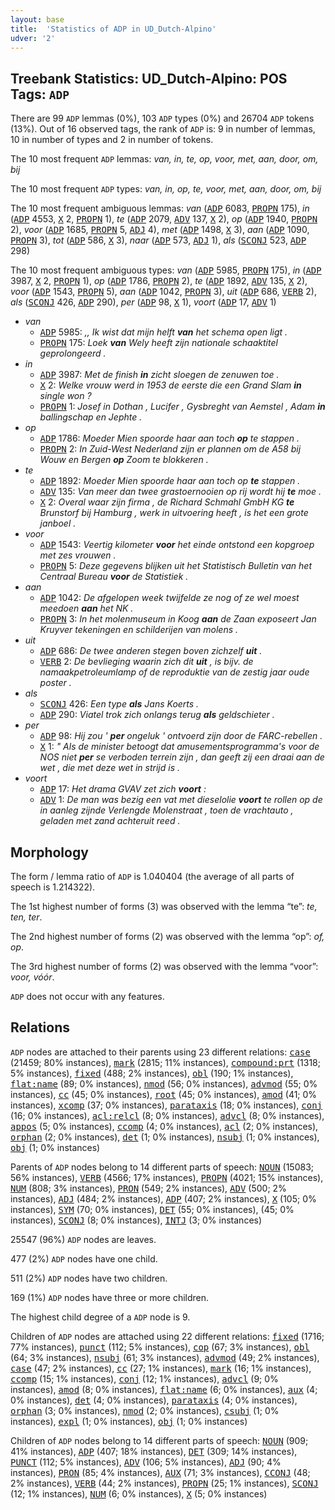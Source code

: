 ```yaml
---
layout: base
title:  'Statistics of ADP in UD_Dutch-Alpino'
udver: '2'
---
```


## Treebank Statistics: UD_Dutch-Alpino: POS Tags: `ADP`

There are 99 `ADP` lemmas (0%), 103 `ADP` types (0%) and 26704 `ADP` tokens (13%).
Out of 16 observed tags, the rank of `ADP` is: 9 in number of lemmas, 10 in number of types and 2 in number of tokens.

The 10 most frequent `ADP` lemmas: <em>van, in, te, op, voor, met, aan, door, om, bij</em>

The 10 most frequent `ADP` types:  <em>van, in, op, te, voor, met, aan, door, om, bij</em>

The 10 most frequent ambiguous lemmas: <em>van</em> (<tt><a href="nl_alpino-pos-ADP.html">ADP</a></tt> 6083, <tt><a href="nl_alpino-pos-PROPN.html">PROPN</a></tt> 175), <em>in</em> (<tt><a href="nl_alpino-pos-ADP.html">ADP</a></tt> 4553, <tt><a href="nl_alpino-pos-X.html">X</a></tt> 2, <tt><a href="nl_alpino-pos-PROPN.html">PROPN</a></tt> 1), <em>te</em> (<tt><a href="nl_alpino-pos-ADP.html">ADP</a></tt> 2079, <tt><a href="nl_alpino-pos-ADV.html">ADV</a></tt> 137, <tt><a href="nl_alpino-pos-X.html">X</a></tt> 2), <em>op</em> (<tt><a href="nl_alpino-pos-ADP.html">ADP</a></tt> 1940, <tt><a href="nl_alpino-pos-PROPN.html">PROPN</a></tt> 2), <em>voor</em> (<tt><a href="nl_alpino-pos-ADP.html">ADP</a></tt> 1685, <tt><a href="nl_alpino-pos-PROPN.html">PROPN</a></tt> 5, <tt><a href="nl_alpino-pos-ADJ.html">ADJ</a></tt> 4), <em>met</em> (<tt><a href="nl_alpino-pos-ADP.html">ADP</a></tt> 1498, <tt><a href="nl_alpino-pos-X.html">X</a></tt> 3), <em>aan</em> (<tt><a href="nl_alpino-pos-ADP.html">ADP</a></tt> 1090, <tt><a href="nl_alpino-pos-PROPN.html">PROPN</a></tt> 3), <em>tot</em> (<tt><a href="nl_alpino-pos-ADP.html">ADP</a></tt> 586, <tt><a href="nl_alpino-pos-X.html">X</a></tt> 3), <em>naar</em> (<tt><a href="nl_alpino-pos-ADP.html">ADP</a></tt> 573, <tt><a href="nl_alpino-pos-ADJ.html">ADJ</a></tt> 1), <em>als</em> (<tt><a href="nl_alpino-pos-SCONJ.html">SCONJ</a></tt> 523, <tt><a href="nl_alpino-pos-ADP.html">ADP</a></tt> 298)

The 10 most frequent ambiguous types:  <em>van</em> (<tt><a href="nl_alpino-pos-ADP.html">ADP</a></tt> 5985, <tt><a href="nl_alpino-pos-PROPN.html">PROPN</a></tt> 175), <em>in</em> (<tt><a href="nl_alpino-pos-ADP.html">ADP</a></tt> 3987, <tt><a href="nl_alpino-pos-X.html">X</a></tt> 2, <tt><a href="nl_alpino-pos-PROPN.html">PROPN</a></tt> 1), <em>op</em> (<tt><a href="nl_alpino-pos-ADP.html">ADP</a></tt> 1786, <tt><a href="nl_alpino-pos-PROPN.html">PROPN</a></tt> 2), <em>te</em> (<tt><a href="nl_alpino-pos-ADP.html">ADP</a></tt> 1892, <tt><a href="nl_alpino-pos-ADV.html">ADV</a></tt> 135, <tt><a href="nl_alpino-pos-X.html">X</a></tt> 2), <em>voor</em> (<tt><a href="nl_alpino-pos-ADP.html">ADP</a></tt> 1543, <tt><a href="nl_alpino-pos-PROPN.html">PROPN</a></tt> 5), <em>aan</em> (<tt><a href="nl_alpino-pos-ADP.html">ADP</a></tt> 1042, <tt><a href="nl_alpino-pos-PROPN.html">PROPN</a></tt> 3), <em>uit</em> (<tt><a href="nl_alpino-pos-ADP.html">ADP</a></tt> 686, <tt><a href="nl_alpino-pos-VERB.html">VERB</a></tt> 2), <em>als</em> (<tt><a href="nl_alpino-pos-SCONJ.html">SCONJ</a></tt> 426, <tt><a href="nl_alpino-pos-ADP.html">ADP</a></tt> 290), <em>per</em> (<tt><a href="nl_alpino-pos-ADP.html">ADP</a></tt> 98, <tt><a href="nl_alpino-pos-X.html">X</a></tt> 1), <em>voort</em> (<tt><a href="nl_alpino-pos-ADP.html">ADP</a></tt> 17, <tt><a href="nl_alpino-pos-ADV.html">ADV</a></tt> 1)


* <em>van</em>
  * <tt><a href="nl_alpino-pos-ADP.html">ADP</a></tt> 5985: <em>,, Ik wist dat mijn helft <b>van</b> het schema open ligt .</em>
  * <tt><a href="nl_alpino-pos-PROPN.html">PROPN</a></tt> 175: <em>Loek <b>van</b> Wely heeft zijn nationale schaaktitel geprolongeerd .</em>
* <em>in</em>
  * <tt><a href="nl_alpino-pos-ADP.html">ADP</a></tt> 3987: <em>Met de finish <b>in</b> zicht sloegen de zenuwen toe .</em>
  * <tt><a href="nl_alpino-pos-X.html">X</a></tt> 2: <em>Welke vrouw werd in 1953 de eerste die een Grand Slam <b>in</b> single won ?</em>
  * <tt><a href="nl_alpino-pos-PROPN.html">PROPN</a></tt> 1: <em>Josef in Dothan , Lucifer , Gysbreght van Aemstel , Adam <b>in</b> ballingschap en Jephte .</em>
* <em>op</em>
  * <tt><a href="nl_alpino-pos-ADP.html">ADP</a></tt> 1786: <em>Moeder Mien spoorde haar aan toch <b>op</b> te stappen .</em>
  * <tt><a href="nl_alpino-pos-PROPN.html">PROPN</a></tt> 2: <em>In Zuid-West Nederland zijn er plannen om de A58 bij Wouw en Bergen <b>op</b> Zoom te blokkeren .</em>
* <em>te</em>
  * <tt><a href="nl_alpino-pos-ADP.html">ADP</a></tt> 1892: <em>Moeder Mien spoorde haar aan toch op <b>te</b> stappen .</em>
  * <tt><a href="nl_alpino-pos-ADV.html">ADV</a></tt> 135: <em>Van meer dan twee grastoernooien op rij wordt hij <b>te</b> moe .</em>
  * <tt><a href="nl_alpino-pos-X.html">X</a></tt> 2: <em>Overal waar zijn firma , de Richard Schmahl GmbH KG <b>te</b> Brunstorf bij Hamburg , werk in uitvoering heeft , is het een grote janboel .</em>
* <em>voor</em>
  * <tt><a href="nl_alpino-pos-ADP.html">ADP</a></tt> 1543: <em>Veertig kilometer <b>voor</b> het einde ontstond een kopgroep met zes vrouwen .</em>
  * <tt><a href="nl_alpino-pos-PROPN.html">PROPN</a></tt> 5: <em>Deze gegevens blijken uit het Statistisch Bulletin van het Centraal Bureau <b>voor</b> de Statistiek .</em>
* <em>aan</em>
  * <tt><a href="nl_alpino-pos-ADP.html">ADP</a></tt> 1042: <em>De afgelopen week twijfelde ze nog of ze wel moest meedoen <b>aan</b> het NK .</em>
  * <tt><a href="nl_alpino-pos-PROPN.html">PROPN</a></tt> 3: <em>In het molenmuseum in Koog <b>aan</b> de Zaan exposeert Jan Kruyver tekeningen en schilderijen van molens .</em>
* <em>uit</em>
  * <tt><a href="nl_alpino-pos-ADP.html">ADP</a></tt> 686: <em>De twee anderen stegen boven zichzelf <b>uit</b> .</em>
  * <tt><a href="nl_alpino-pos-VERB.html">VERB</a></tt> 2: <em>De bevlieging waarin zich dit <b>uit</b> , is bijv. de namaakpetroleumlamp of de reproduktie van de zestig jaar oude poster .</em>
* <em>als</em>
  * <tt><a href="nl_alpino-pos-SCONJ.html">SCONJ</a></tt> 426: <em>Een type <b>als</b> Jans Koerts .</em>
  * <tt><a href="nl_alpino-pos-ADP.html">ADP</a></tt> 290: <em>Viatel trok zich onlangs terug <b>als</b> geldschieter .</em>
* <em>per</em>
  * <tt><a href="nl_alpino-pos-ADP.html">ADP</a></tt> 98: <em>Hij zou ' <b>per</b> ongeluk ' ontvoerd zijn door de FARC-rebellen .</em>
  * <tt><a href="nl_alpino-pos-X.html">X</a></tt> 1: <em>" Als de minister betoogt dat amusementsprogramma's voor de NOS niet <b>per</b> se verboden terrein zijn , dan geeft zij een draai aan de wet , die met deze wet in strijd is .</em>
* <em>voort</em>
  * <tt><a href="nl_alpino-pos-ADP.html">ADP</a></tt> 17: <em>Het drama GVAV zet zich <b>voort</b> :</em>
  * <tt><a href="nl_alpino-pos-ADV.html">ADV</a></tt> 1: <em>De man was bezig een vat met dieselolie <b>voort</b> te rollen op de in aanleg zijnde Verlengde Molenstraat , toen de vrachtauto , geladen met zand achteruit reed .</em>

## Morphology

The form / lemma ratio of `ADP` is 1.040404 (the average of all parts of speech is 1.214322).

The 1st highest number of forms (3) was observed with the lemma “te”: <em>te, ten, ter</em>.

The 2nd highest number of forms (2) was observed with the lemma “op”: <em>of, op</em>.

The 3rd highest number of forms (2) was observed with the lemma “voor”: <em>voor, vóór</em>.

`ADP` does not occur with any features.


## Relations

`ADP` nodes are attached to their parents using 23 different relations: <tt><a href="nl_alpino-dep-case.html">case</a></tt> (21459; 80% instances), <tt><a href="nl_alpino-dep-mark.html">mark</a></tt> (2815; 11% instances), <tt><a href="nl_alpino-dep-compound-prt.html">compound:prt</a></tt> (1318; 5% instances), <tt><a href="nl_alpino-dep-fixed.html">fixed</a></tt> (488; 2% instances), <tt><a href="nl_alpino-dep-obl.html">obl</a></tt> (190; 1% instances), <tt><a href="nl_alpino-dep-flat-name.html">flat:name</a></tt> (89; 0% instances), <tt><a href="nl_alpino-dep-nmod.html">nmod</a></tt> (56; 0% instances), <tt><a href="nl_alpino-dep-advmod.html">advmod</a></tt> (55; 0% instances), <tt><a href="nl_alpino-dep-cc.html">cc</a></tt> (45; 0% instances), <tt><a href="nl_alpino-dep-root.html">root</a></tt> (45; 0% instances), <tt><a href="nl_alpino-dep-amod.html">amod</a></tt> (41; 0% instances), <tt><a href="nl_alpino-dep-xcomp.html">xcomp</a></tt> (37; 0% instances), <tt><a href="nl_alpino-dep-parataxis.html">parataxis</a></tt> (18; 0% instances), <tt><a href="nl_alpino-dep-conj.html">conj</a></tt> (16; 0% instances), <tt><a href="nl_alpino-dep-acl-relcl.html">acl:relcl</a></tt> (8; 0% instances), <tt><a href="nl_alpino-dep-advcl.html">advcl</a></tt> (8; 0% instances), <tt><a href="nl_alpino-dep-appos.html">appos</a></tt> (5; 0% instances), <tt><a href="nl_alpino-dep-ccomp.html">ccomp</a></tt> (4; 0% instances), <tt><a href="nl_alpino-dep-acl.html">acl</a></tt> (2; 0% instances), <tt><a href="nl_alpino-dep-orphan.html">orphan</a></tt> (2; 0% instances), <tt><a href="nl_alpino-dep-det.html">det</a></tt> (1; 0% instances), <tt><a href="nl_alpino-dep-nsubj.html">nsubj</a></tt> (1; 0% instances), <tt><a href="nl_alpino-dep-obj.html">obj</a></tt> (1; 0% instances)

Parents of `ADP` nodes belong to 14 different parts of speech: <tt><a href="nl_alpino-pos-NOUN.html">NOUN</a></tt> (15083; 56% instances), <tt><a href="nl_alpino-pos-VERB.html">VERB</a></tt> (4566; 17% instances), <tt><a href="nl_alpino-pos-PROPN.html">PROPN</a></tt> (4021; 15% instances), <tt><a href="nl_alpino-pos-NUM.html">NUM</a></tt> (808; 3% instances), <tt><a href="nl_alpino-pos-PRON.html">PRON</a></tt> (549; 2% instances), <tt><a href="nl_alpino-pos-ADV.html">ADV</a></tt> (500; 2% instances), <tt><a href="nl_alpino-pos-ADJ.html">ADJ</a></tt> (484; 2% instances), <tt><a href="nl_alpino-pos-ADP.html">ADP</a></tt> (407; 2% instances), <tt><a href="nl_alpino-pos-X.html">X</a></tt> (105; 0% instances), <tt><a href="nl_alpino-pos-SYM.html">SYM</a></tt> (70; 0% instances), <tt><a href="nl_alpino-pos-DET.html">DET</a></tt> (55; 0% instances),  (45; 0% instances), <tt><a href="nl_alpino-pos-SCONJ.html">SCONJ</a></tt> (8; 0% instances), <tt><a href="nl_alpino-pos-INTJ.html">INTJ</a></tt> (3; 0% instances)

25547 (96%) `ADP` nodes are leaves.

477 (2%) `ADP` nodes have one child.

511 (2%) `ADP` nodes have two children.

169 (1%) `ADP` nodes have three or more children.

The highest child degree of a `ADP` node is 9.

Children of `ADP` nodes are attached using 22 different relations: <tt><a href="nl_alpino-dep-fixed.html">fixed</a></tt> (1716; 77% instances), <tt><a href="nl_alpino-dep-punct.html">punct</a></tt> (112; 5% instances), <tt><a href="nl_alpino-dep-cop.html">cop</a></tt> (67; 3% instances), <tt><a href="nl_alpino-dep-obl.html">obl</a></tt> (64; 3% instances), <tt><a href="nl_alpino-dep-nsubj.html">nsubj</a></tt> (61; 3% instances), <tt><a href="nl_alpino-dep-advmod.html">advmod</a></tt> (49; 2% instances), <tt><a href="nl_alpino-dep-case.html">case</a></tt> (47; 2% instances), <tt><a href="nl_alpino-dep-cc.html">cc</a></tt> (27; 1% instances), <tt><a href="nl_alpino-dep-mark.html">mark</a></tt> (16; 1% instances), <tt><a href="nl_alpino-dep-ccomp.html">ccomp</a></tt> (15; 1% instances), <tt><a href="nl_alpino-dep-conj.html">conj</a></tt> (12; 1% instances), <tt><a href="nl_alpino-dep-advcl.html">advcl</a></tt> (9; 0% instances), <tt><a href="nl_alpino-dep-amod.html">amod</a></tt> (8; 0% instances), <tt><a href="nl_alpino-dep-flat-name.html">flat:name</a></tt> (6; 0% instances), <tt><a href="nl_alpino-dep-aux.html">aux</a></tt> (4; 0% instances), <tt><a href="nl_alpino-dep-det.html">det</a></tt> (4; 0% instances), <tt><a href="nl_alpino-dep-parataxis.html">parataxis</a></tt> (4; 0% instances), <tt><a href="nl_alpino-dep-orphan.html">orphan</a></tt> (3; 0% instances), <tt><a href="nl_alpino-dep-nmod.html">nmod</a></tt> (2; 0% instances), <tt><a href="nl_alpino-dep-csubj.html">csubj</a></tt> (1; 0% instances), <tt><a href="nl_alpino-dep-expl.html">expl</a></tt> (1; 0% instances), <tt><a href="nl_alpino-dep-obj.html">obj</a></tt> (1; 0% instances)

Children of `ADP` nodes belong to 14 different parts of speech: <tt><a href="nl_alpino-pos-NOUN.html">NOUN</a></tt> (909; 41% instances), <tt><a href="nl_alpino-pos-ADP.html">ADP</a></tt> (407; 18% instances), <tt><a href="nl_alpino-pos-DET.html">DET</a></tt> (309; 14% instances), <tt><a href="nl_alpino-pos-PUNCT.html">PUNCT</a></tt> (112; 5% instances), <tt><a href="nl_alpino-pos-ADV.html">ADV</a></tt> (106; 5% instances), <tt><a href="nl_alpino-pos-ADJ.html">ADJ</a></tt> (90; 4% instances), <tt><a href="nl_alpino-pos-PRON.html">PRON</a></tt> (85; 4% instances), <tt><a href="nl_alpino-pos-AUX.html">AUX</a></tt> (71; 3% instances), <tt><a href="nl_alpino-pos-CCONJ.html">CCONJ</a></tt> (48; 2% instances), <tt><a href="nl_alpino-pos-VERB.html">VERB</a></tt> (44; 2% instances), <tt><a href="nl_alpino-pos-PROPN.html">PROPN</a></tt> (25; 1% instances), <tt><a href="nl_alpino-pos-SCONJ.html">SCONJ</a></tt> (12; 1% instances), <tt><a href="nl_alpino-pos-NUM.html">NUM</a></tt> (6; 0% instances), <tt><a href="nl_alpino-pos-X.html">X</a></tt> (5; 0% instances)

